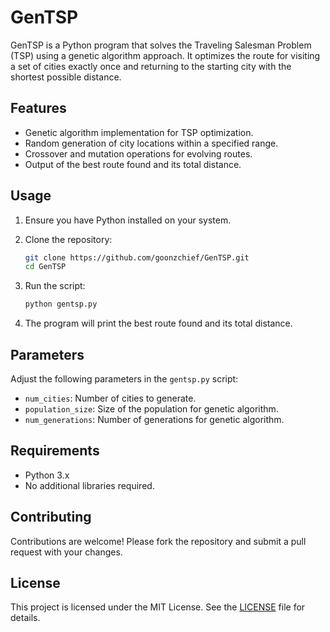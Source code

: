 # GenTSP

GenTSP is a Python program that solves the Traveling Salesman Problem (TSP) using a genetic algorithm approach. It optimizes the route for visiting a set of cities exactly once and returning to the starting city with the shortest possible distance.

## Features

- Genetic algorithm implementation for TSP optimization.
- Random generation of city locations within a specified range.
- Crossover and mutation operations for evolving routes.
- Output of the best route found and its total distance.

## Usage

1. Ensure you have Python installed on your system.
2. Clone the repository:

    ```bash
    git clone https://github.com/goonzchief/GenTSP.git
    cd GenTSP
    ```

3. Run the script:

    ```bash
    python gentsp.py
    ```

4. The program will print the best route found and its total distance.

## Parameters

Adjust the following parameters in the `gentsp.py` script:

- `num_cities`: Number of cities to generate.
- `population_size`: Size of the population for genetic algorithm.
- `num_generations`: Number of generations for genetic algorithm.

## Requirements

- Python 3.x
- No additional libraries required.

## Contributing

Contributions are welcome! Please fork the repository and submit a pull request with your changes.

## License

This project is licensed under the MIT License. See the [LICENSE](LICENSE) file for details.
